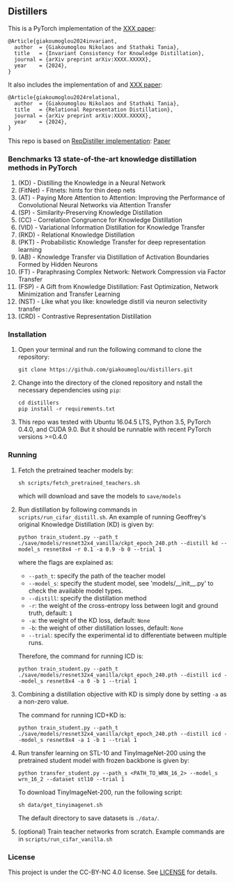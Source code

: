 ## Distillers

This is a PyTorch implementation of the [XXX paper](https://arxiv.org/abs/XXXX.XXXXX):

```
@Article{giakoumoglou2024invariant,
  author  = {Giakoumoglou Nikolaos and Stathaki Tania},
  title   = {Invariant Consistency for Knowledge Distillation},
  journal = {arXiv preprint arXiv:XXXX.XXXXX},
  year    = {2024},
}
```

It also includes the implementation of and [XXX paper](https://arxiv.org/abs/XXXX.XXXXX):

```
@Article{giakoumoglou2024relational,
  author  = {Giakoumoglou Nikolaos and Stathaki Tania},
  title   = {Relational Representation Distillation},
  journal = {arXiv preprint arXiv:XXXX.XXXXX},
  year    = {2024},
}
```

This repo is based on [RepDistiller implementation](https://github.com/HobbitLong/RepDistiller): [Paper](http://arxiv.org/abs/1910.10699)


### Benchmarks 13 state-of-the-art knowledge distillation methods in PyTorch

1. (KD) - Distilling the Knowledge in a Neural Network
2. (FitNet) - Fitnets: hints for thin deep nets
3. (AT) - Paying More Attention to Attention: Improving the Performance of Convolutional Neural Networks via Attention Transfer
4. (SP) - Similarity-Preserving Knowledge Distillation
5. (CC) - Correlation Congruence for Knowledge Distillation
6. (VID) - Variational Information Distillation for Knowledge Transfer
7. (RKD) - Relational Knowledge Distillation
8. (PKT) - Probabilistic Knowledge Transfer for deep representation learning
9. (AB) - Knowledge Transfer via Distillation of Activation Boundaries Formed by Hidden Neurons
10. (FT) - Paraphrasing Complex Network: Network Compression via Factor Transfer
11. (FSP) - A Gift from Knowledge Distillation: Fast Optimization, Network Minimization and Transfer Learning
12. (NST) - Like what you like: knowledge distill via neuron selectivity transfer
13. (CRD) - Contrastive Representation Distillation

### Installation

1. Open your terminal and run the following command to clone the repository:
   ```
   git clone https://github.com/giakoumoglou/distillers.git
   ```

2. Change into the directory of the cloned repository and nstall the necessary dependencies using `pip`:

   ```
   cd distillers
   pip install -r requirements.txt
   ```

3. This repo was tested with Ubuntu 16.04.5 LTS, Python 3.5, PyTorch 0.4.0, and CUDA 9.0. But it should be runnable with recent PyTorch versions >=0.4.0

### Running

1. Fetch the pretrained teacher models by:

    ```
    sh scripts/fetch_pretrained_teachers.sh
    ```
   which will download and save the models to `save/models`
   
2. Run distillation by following commands in `scripts/run_cifar_distill.sh`. An example of running Geoffrey's original Knowledge Distillation (KD) is given by:

    ```
    python train_student.py --path_t ./save/models/resnet32x4_vanilla/ckpt_epoch_240.pth --distill kd --model_s resnet8x4 -r 0.1 -a 0.9 -b 0 --trial 1
    ```
    where the flags are explained as:
    - `--path_t`: specify the path of the teacher model
    - `--model_s`: specify the student model, see 'models/\_\_init\_\_.py' to check the available model types.
    - `--distill`: specify the distillation method
    - `-r`: the weight of the cross-entropy loss between logit and ground truth, default: `1`
    - `-a`: the weight of the KD loss, default: `None`
    - `-b`: the weight of other distillation losses, default: `None`
    - `--trial`: specify the experimental id to differentiate between multiple runs.
    
    Therefore, the command for running ICD is:
    ```
    python train_student.py --path_t ./save/models/resnet32x4_vanilla/ckpt_epoch_240.pth --distill icd --model_s resnet8x4 -a 0 -b 1 --trial 1
    ```
    
3. Combining a distillation objective with KD is simply done by setting `-a` as a non-zero value.

   The command for running ICD+KD is:
    ```
    python train_student.py --path_t ./save/models/resnet32x4_vanilla/ckpt_epoch_240.pth --distill icd --model_s resnet8x4 -a 1 -b 1 --trial 1     
    ```

4. Run transfer learning on STL-10 and TinyImageNet-200 using the pretrained student model with frozen backbone is given by:

    ```
    python transfer_student.py --path_s <PATH_TO_WRN_16_2> --model_s wrn_16_2 --dataset stl10 --trial 1     
    ```

    To download TinyImageNet-200, run the following script:
   ```
   sh data/get_tinyimagenet.sh
   ```

   The default directory to save datasets is `./data/`.

6. (optional) Train teacher networks from scratch. Example commands are in `scripts/run_cifar_vanilla.sh`

### License

This project is under the CC-BY-NC 4.0 license. See [LICENSE](LICENSE) for details.

